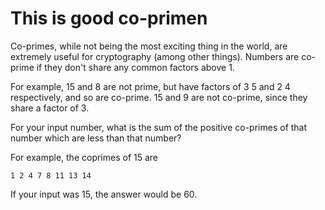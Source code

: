 This is good co-primen
======================

Co-primes, while not being the most exciting thing in the world,
are extremely useful for cryptography (among other things). Numbers
are co-prime if they don't share any common factors above 1.

For example, 15 and 8 are not prime, but have factors of 3 5 and 2
4 respectively, and so are co-prime. 15 and 9 are not co-prime,
since they share a factor of 3.

For your input number, what is the sum of the positive co-primes
of that number which are less than that number?

For example, the coprimes of 15 are

    1 2 4 7 8 11 13 14

If your input was 15, the answer would be 60.
